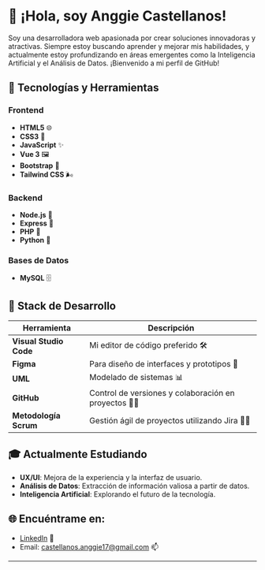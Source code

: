# 👋 ¡Hola, soy Anggie Castellanos!

Soy una desarrolladora web apasionada por crear soluciones innovadoras y atractivas. Siempre estoy buscando aprender y mejorar mis habilidades, y actualmente estoy profundizando en áreas emergentes como la Inteligencia Artificial y el Análisis de Datos. ¡Bienvenido a mi perfil de GitHub!

## 🚀 Tecnologías y Herramientas

### Frontend
- **HTML5** 🌐
- **CSS3** 🎨
- **JavaScript** ✨
- **Vue 3** 🖼️
- **Bootstrap** 👢
- **Tailwind CSS** 🌬️

### Backend
- **Node.js** 🌲
- **Express** 🚂
- **PHP** 🐘
- **Python** 🐍

### Bases de Datos
- **MySQL** 🗄️

## 💼 Stack de Desarrollo
| Herramienta            | Descripción                                        |
|------------------------|----------------------------------------------------|
| **Visual Studio Code** | Mi editor de código preferido 🛠️                   |
| **Figma**              | Para diseño de interfaces y prototipos 🎨           |
| **UML**                | Modelado de sistemas 📊                            |
| **GitHub**             | Control de versiones y colaboración en proyectos 🧑‍💻 |
| **Metodología Scrum**  | Gestión ágil de proyectos utilizando Jira 🏃‍♂️      |

## 🎓 Actualmente Estudiando
- **UX/UI**: Mejora de la experiencia y la interfaz de usuario.
- **Análisis de Datos**: Extracción de información valiosa a partir de datos.
- **Inteligencia Artificial**: Explorando el futuro de la tecnología.

## 🌐 Encuéntrame en:
- [LinkedIn](www.linkedin.com/in/liseth-castellanos) 💼
- Email: castellanos.anggie17@gmail.com 📫

---
